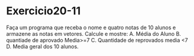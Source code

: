 # Exercicio20-11
Faça um programa que receba o nome e quatro notas de 10 alunos e armazene as notas em vetores. Calcule e mostre: A. Média do Aluno   B. quantiade de aprovado Media>=7  C. Quantidade de reprovados media &lt;7  D. Media geral dos 10 alunos.
